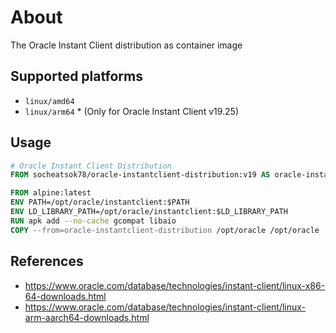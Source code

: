 # About
The Oracle Instant Client distribution as container image

## Supported platforms
- `linux/amd64`
- `linux/arm64` * (Only for Oracle Instant Client v19.25)

## Usage

```Dockerfile
# Oracle Instant Client Distribution
FROM socheatsok78/oracle-instantclient-distribution:v19 AS oracle-instantclient-distribution

FROM alpine:latest
ENV PATH=/opt/oracle/instantclient:$PATH
ENV LD_LIBRARY_PATH=/opt/oracle/instantclient:$LD_LIBRARY_PATH
RUN apk add --no-cache gcompat libaio
COPY --from=oracle-instantclient-distribution /opt/oracle /opt/oracle
```

## References
- https://www.oracle.com/database/technologies/instant-client/linux-x86-64-downloads.html
- https://www.oracle.com/database/technologies/instant-client/linux-arm-aarch64-downloads.html
